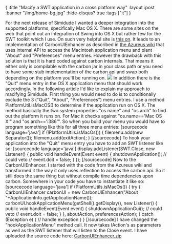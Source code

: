 {
  :title "Macify a SWT application in a cross platform way"
  :layout :post
  :banner "/img/home-bg.jpg"
  :hide-disqus? true
  :tags ["it"]
}

For the next release of Simidude I wanted a deeper integration into the supported platforms, specifically Mac OS X. There are some sites on the web that point out an integration of Swing into OS X but rather few for the SWT toolkit which I use. On such very helpful site is [this on](http://www.cafeaulait.org/slides/eclipseworld2005/macifying/Macifying_SWT.html). It leads to an implementation of CarbonUIEnhancer as described in [the Azureus wiki](http://www.azureuswiki.com/index.php/PreferencesAndAbout) that uses internal API to access the Macintosh application menu and plant "About" and "Preferences" menu entries. However the drawback with this solution is that it is hard coded against carbon internals. That means it either only is compilable with the carbon jar in your class path or you need to have some stub implementation of the carbon api and swap both depending on the platform you'll be running on. [![](/img/uploads/2008/12/simidude_110_100px.jpg)](/img/uploads/2008/12/simidude_110.jpg "A Preview of Simidude 1.1.0") In addition there is the "Quit" menu entry in the OS X application menu that should work accordingly. In the following article I'd like to explain my approach to macifying Simidude. First thing you would need to do is to conditionally exclude the 3 ("Quit", "About", "Preferences") menu entries. I use a method PlatformUtil.isMacOS() to determine if the application run on OS X. The method basically the two system properties "os.name" and "os.arch" to find out the platform it runs on. For Mac it checks against "os.name=='Mac OS X'" and "os.arch=='i386'". So when you build your menu you would have to program something like this for all three menu entries: \[sourcecode language='java'\] if (!PlatformUtils.isMacOs()) { filemenu.add(new Separator()); filemenu.add(exitAction); } \[/sourcecode\] To hook your application into the "Quit" menu entry you have to add an SWT listener like so: \[sourcecode language='java'\] display.addListener(SWT.Close, new Listener() { public void handleEvent(Event event) { shutdownApplication(); // could veto // event.doit = false; } }); \[/sourcecode\] Now to the CarbonUIEnhancer. I started with the code from the Azureus wiki and transformed it the way it only uses reflection to access the carbon api. So it still does the same thing but without compile time dependencies upon carbon. Somewhere in your code you have to instantiate it like so: \[sourcecode language='java'\] if (PlatformUtils.isMacOs()) { try { CarbonUIEnhancer carbonUI = new CarbonUIEnhancer("About "+ApplicationInfo.getApplicationName()); carbonUI.hookApplicationMenu(getShell().getDisplay(), new Listener() { public void handleEvent(Event event) { shutdownApplicationGui(); // could veto // event.doit = false; } }, aboutAction, preferencesAction); } catch (Exception e) { // handle exception } } \[/sourcecode\] I have changed the "hookApplicationMenu" method call. It now takes IAction's as parameters as well as the SWT listener that will listen to the Close event. I have uploaded the source code here: [CarbonUIEnhancer.zip](/img/uploads/2008/12/carbonuienhancer.zip)
